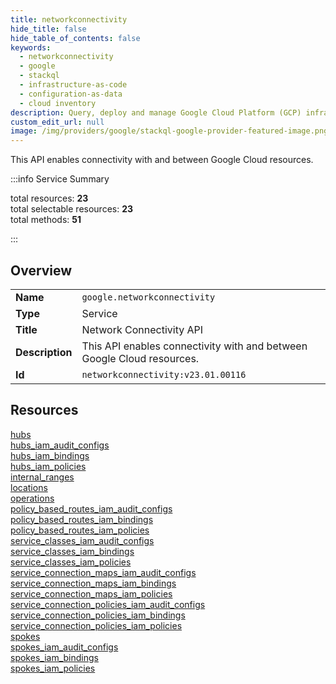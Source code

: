 ```yaml
---
title: networkconnectivity
hide_title: false
hide_table_of_contents: false
keywords:
  - networkconnectivity
  - google
  - stackql
  - infrastructure-as-code
  - configuration-as-data
  - cloud inventory
description: Query, deploy and manage Google Cloud Platform (GCP) infrastructure and resources using SQL
custom_edit_url: null
image: /img/providers/google/stackql-google-provider-featured-image.png
---
```

This API enables connectivity with and between Google Cloud resources.  
    
:::info Service Summary

<div class="row">
<div class="providerDocColumn">
<span>total resources:&nbsp;<b>23</b></span><br />
<span>total selectable resources:&nbsp;<b>23</b></span><br />
<span>total methods:&nbsp;<b>51</b></span><br />
</div>
</div>

:::

## Overview
<table><tbody>
<tr><td><b>Name</b></td><td><code>google.networkconnectivity</code></td></tr>
<tr><td><b>Type</b></td><td>Service</td></tr>
<tr><td><b>Title</b></td><td>Network Connectivity API</td></tr>
<tr><td><b>Description</b></td><td>This API enables connectivity with and between Google Cloud resources.</td></tr>
<tr><td><b>Id</b></td><td><code>networkconnectivity:v23.01.00116</code></td></tr>
</tbody></table>

## Resources
<div class="row">
<div class="providerDocColumn">
<a href="/providers/google/networkconnectivity/hubs/">hubs</a><br />
<a href="/providers/google/networkconnectivity/hubs_iam_audit_configs/">hubs_iam_audit_configs</a><br />
<a href="/providers/google/networkconnectivity/hubs_iam_bindings/">hubs_iam_bindings</a><br />
<a href="/providers/google/networkconnectivity/hubs_iam_policies/">hubs_iam_policies</a><br />
<a href="/providers/google/networkconnectivity/internal_ranges/">internal_ranges</a><br />
<a href="/providers/google/networkconnectivity/locations/">locations</a><br />
<a href="/providers/google/networkconnectivity/operations/">operations</a><br />
<a href="/providers/google/networkconnectivity/policy_based_routes_iam_audit_configs/">policy_based_routes_iam_audit_configs</a><br />
<a href="/providers/google/networkconnectivity/policy_based_routes_iam_bindings/">policy_based_routes_iam_bindings</a><br />
<a href="/providers/google/networkconnectivity/policy_based_routes_iam_policies/">policy_based_routes_iam_policies</a><br />
<a href="/providers/google/networkconnectivity/service_classes_iam_audit_configs/">service_classes_iam_audit_configs</a><br />
<a href="/providers/google/networkconnectivity/service_classes_iam_bindings/">service_classes_iam_bindings</a><br />
</div>
<div class="providerDocColumn">
<a href="/providers/google/networkconnectivity/service_classes_iam_policies/">service_classes_iam_policies</a><br />
<a href="/providers/google/networkconnectivity/service_connection_maps_iam_audit_configs/">service_connection_maps_iam_audit_configs</a><br />
<a href="/providers/google/networkconnectivity/service_connection_maps_iam_bindings/">service_connection_maps_iam_bindings</a><br />
<a href="/providers/google/networkconnectivity/service_connection_maps_iam_policies/">service_connection_maps_iam_policies</a><br />
<a href="/providers/google/networkconnectivity/service_connection_policies_iam_audit_configs/">service_connection_policies_iam_audit_configs</a><br />
<a href="/providers/google/networkconnectivity/service_connection_policies_iam_bindings/">service_connection_policies_iam_bindings</a><br />
<a href="/providers/google/networkconnectivity/service_connection_policies_iam_policies/">service_connection_policies_iam_policies</a><br />
<a href="/providers/google/networkconnectivity/spokes/">spokes</a><br />
<a href="/providers/google/networkconnectivity/spokes_iam_audit_configs/">spokes_iam_audit_configs</a><br />
<a href="/providers/google/networkconnectivity/spokes_iam_bindings/">spokes_iam_bindings</a><br />
<a href="/providers/google/networkconnectivity/spokes_iam_policies/">spokes_iam_policies</a><br />
</div>
</div>
